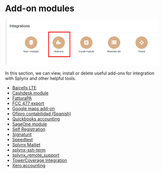 Add-on modules
=================

![Add-ons](addons.png)

In this section, we can view, install or delete useful add-ons for integration with Splynx and other helpful tools.

* [Baicells LTE](addons_modules/baicells/baicells.md)
* [Cashdesk module](addons_modules/cashdesk/cashdesk.md)
* [FatturaPA](addons_modules/FatturaPA/FatturaPA.md)
* [FCC 477 export](addons_modules/fcc_export/fcc_export.md)
* [Google maps add-on](addons_modules/google_maps/google_maps.md)
* [Ofipro contabilidad (Spanish)](addons_modules/ofipro/ofipro.md)
* [Quickbooks accounting](addons_modules/quickbooks/quickbooks.md)
* [SageOne module](addons_modules/sageone/sageone.md)
* [Self Registration](addons_modules/self_registration/self_registration.md)
* [Signaturit](addons_modules/signaturit/signaturit.md)
* [Speedtest](addons_modules/speedtest/speedtest.md)
* [Splynx Mailjet](splynx_mailjet/splynx_mailjet.md)
* [splynx-ssh-term](addons_modules/splynx-ssh-term/splynx-ssh-term.md)
* [splynx_remote_support](addons_modules/splynx_remote_support/splynx_remote_support.md)
* [TowerCoverage Integration](addons_modules/towercoverage/towercoverage.md)
* [Xero accounting](addons_modules/xero/xero.md)
